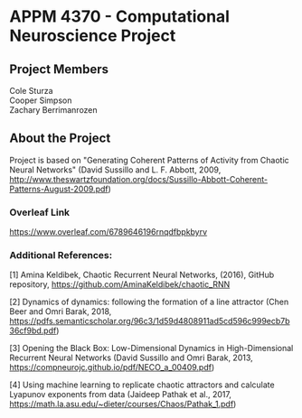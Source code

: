 # APPM 4370 - Computational Neuroscience Project

## Project Members
Cole Sturza \
Cooper Simpson \
Zachary Berrimanrozen

## About the Project

Project is based on "Generating Coherent Patterns of Activity from Chaotic Neural Networks" (David Sussillo and L. F. Abbott, 2009, http://www.theswartzfoundation.org/docs/Sussillo-Abbott-Coherent-Patterns-August-2009.pdf)

### Overleaf Link

https://www.overleaf.com/6789646196rnqdfbpkbyrv

### Additional References:

[1] Amina Keldibek, Chaotic Recurrent Neural Networks, (2016), GitHub repository, https://github.com/AminaKeldibek/chaotic_RNN

[2] Dynamics of dynamics: following the formation of a line attractor (Chen Beer and Omri Barak, 2018, https://pdfs.semanticscholar.org/96c3/1d59d4808911ad5cd596c999ecb7b36cf9bd.pdf)

[3] Opening the Black Box: Low-Dimensional Dynamics in High-Dimensional Recurrent Neural Networks (David Sussillo and Omri Barak, 2013, https://compneurojc.github.io/pdf/NECO_a_00409.pdf)

[4] Using machine learning to replicate chaotic attractors and calculate Lyapunov exponents from data (Jaideep Pathak et al., 2017, https://math.la.asu.edu/~dieter/courses/Chaos/Pathak_1.pdf)

